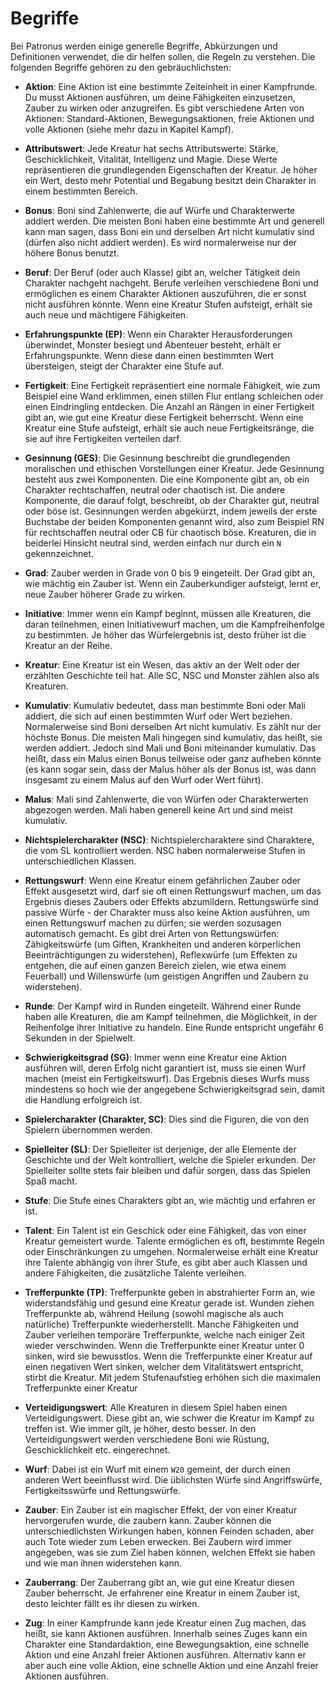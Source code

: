 # Begriffe

Bei Patronus werden einige generelle Begriffe, Abkürzungen und Definitionen verwendet, die dir helfen sollen, die Regeln zu verstehen. Die folgenden Begriffe gehören zu den gebräuchlichsten:

- **Aktion**: Eine Aktion ist eine bestimmte Zeiteinheit in einer Kampfrunde. Du musst Aktionen ausführen, um deine Fähigkeiten einzusetzen, Zauber zu wirken oder anzugreifen. Es gibt verschiedene Arten von Aktionen: Standard-Aktionen, Bewegungsaktionen, freie Aktionen und volle Aktionen (siehe mehr dazu in Kapitel Kampf).

- **Attributswert**: Jede Kreatur hat sechs Attributswerte: Stärke, Geschicklichkeit, Vitalität, Intelligenz und Magie. Diese Werte repräsentieren die grundlegenden Eigenschaften der Kreatur. Je höher ein Wert, desto mehr Potential und Begabung besitzt dein Charakter in einem bestimmten Bereich.


- **Bonus**: Boni sind Zahlenwerte, die auf Würfe und Charakterwerte addiert werden. Die meisten Boni haben eine bestimmte Art und generell kann man sagen, dass Boni ein und derselben Art nicht kumulativ sind (dürfen also nicht addiert werden). Es wird normalerweise nur der höhere Bonus benutzt.

- **Beruf**: Der Beruf  (oder auch Klasse) gibt an, welcher Tätigkeit dein Charakter nachgeht nachgeht. Berufe verleihen verschiedene Boni und ermöglichen es einem Charakter Aktionen auszuführen, die er sonst nicht ausführen könnte. Wenn eine Kreatur Stufen aufsteigt, erhält sie auch neue und mächtigere Fähigkeiten.

- **Erfahrungspunkte (EP)**: Wenn ein Charakter Herausforderungen überwindet, Monster besiegt und Abenteuer besteht, erhält er Erfahrungspunkte. Wenn diese dann einen bestimmten Wert übersteigen, steigt der Charakter eine Stufe auf.

- **Fertigkeit**: Eine Fertigkeit repräsentiert eine normale Fähigkeit, wie zum Beispiel eine Wand erklimmen, einen stillen Flur entlang schleichen oder einen Eindringling entdecken. Die Anzahl an Rängen in einer Fertigkeit gibt an, wie gut eine Kreatur diese Fertigkeit beherrscht. Wenn eine Kreatur eine Stufe aufsteigt, erhält sie auch neue Fertigkeitsränge, die sie auf ihre Fertigkeiten verteilen darf.

- **Gesinnung (GES)**: Die Gesinnung beschreibt die grundlegenden moralischen und ethischen Vorstellungen einer Kreatur. Jede Gesinnung besteht aus zwei Komponenten. Die eine Komponente gibt an, ob ein Charakter rechtschaffen, neutral oder chaotisch ist. Die andere Komponente, die darauf folgt, beschreibt, ob der Charakter gut, neutral oder böse ist. Gesinnungen werden abgekürzt, indem jeweils der erste Buchstabe der beiden Komponenten genannt wird, also zum Beispiel RN für rechtschaffen neutral oder CB für chaotisch böse. Kreaturen, die in beiderlei Hinsicht neutral sind, werden einfach nur durch ein `N` gekennzeichnet.

- **Grad**: Zauber werden in Grade von 0 bis 9 eingeteilt. Der Grad gibt an, wie mächtig ein Zauber ist. Wenn ein Zauberkundiger aufsteigt, lernt er, neue Zauber höherer Grade zu wirken.

- **Initiative**: Immer wenn ein Kampf beginnt, müssen alle Kreaturen, die daran teilnehmen, einen Initiativewurf machen, um die Kampfreihenfolge zu bestimmten. Je höher das Würfelergebnis ist, desto früher ist die Kreatur an der Reihe.

- **Kreatur**: Eine Kreatur ist ein Wesen, das aktiv an der Welt oder der erzählten Geschichte teil hat. Alle SC, NSC und Monster zählen also als Kreaturen.

- **Kumulativ**: Kumulativ bedeutet, dass man bestimmte Boni oder Mali addiert, die sich auf einen bestimmten Wurf oder Wert beziehen. Normalerweise sind Boni derselben Art nicht kumulativ. Es zählt nur der höchste Bonus. Die meisten Mali hingegen sind kumulativ, das heißt, sie werden addiert. Jedoch sind Mali und Boni miteinander kumulativ. Das heißt, dass ein Malus einen Bonus teilweise oder ganz aufheben könnte (es kann sogar sein, dass der Malus höher als der Bonus ist, was dann insgesamt zu einem Malus auf den Wurf oder Wert führt).

- **Malus**: Mali sind Zahlenwerte, die von Würfen oder Charakterwerten abgezogen werden. Mali haben generell keine Art und sind meist kumulativ.

- **Nichtspielercharakter (NSC)**: Nichtspielercharaktere sind Charaktere, die vom SL kontrolliert werden. NSC haben normalerweise Stufen in unterschiedlichen Klassen.

- **Rettungswurf**: Wenn eine Kreatur einem gefährlichen Zauber oder Effekt ausgesetzt wird, darf sie oft einen Rettungswurf machen, um das Ergebnis dieses Zaubers oder Effekts abzumildern. Rettungswürfe sind passive Würfe - der Charakter muss also keine Aktion ausführen, um einen Rettungswurf machen zu dürfen; sie werden sozusagen automatisch gemacht. Es gibt drei Arten von Rettungswürfen: Zähigkeitswürfe (um Giften, Krankheiten und anderen körperlichen Beeinträchtigungen zu widerstehen), Reflexwürfe (um Effekten zu entgehen, die auf einen ganzen Bereich zielen, wie etwa einem Feuerball) und Willenswürfe (um geistigen Angriffen und Zaubern zu widerstehen).

- **Runde**: Der Kampf wird in Runden eingeteilt. Während einer Runde haben alle Kreaturen, die am Kampf teilnehmen, die Möglichkeit, in der Reihenfolge ihrer Initiative zu handeln. Eine Runde entspricht ungefähr 6 Sekunden in der Spielwelt.

- **Schwierigkeitsgrad (SG)**: Immer wenn eine Kreatur eine Aktion ausführen will, deren Erfolg nicht garantiert ist, muss sie einen Wurf machen (meist ein Fertigkeitswurf). Das Ergebnis dieses Wurfs muss mindestens so hoch wie der angegebene Schwierigkeitsgrad sein, damit die Handlung erfolgreich ist.

- **Spielercharakter (Charakter, SC)**: Dies sind die Figuren, die von den Spielern übernommen werden.

- **Spielleiter (SL)**: Der Spielleiter ist derjenige, der alle Elemente der Geschichte und der Welt kontrolliert, welche die Spieler erkunden. Der Spielleiter sollte stets fair bleiben und dafür sorgen, dass das Spielen Spaß macht.

- **Stufe**: Die Stufe eines Charakters gibt an, wie mächtig und erfahren er ist.

- **Talent**: Ein Talent ist ein Geschick oder eine Fähigkeit, das von einer Kreatur gemeistert wurde. Talente ermöglichen es oft, bestimmte Regeln oder Einschränkungen zu umgehen. Normalerweise erhält eine Kreatur ihre Talente abhängig von ihrer Stufe, es gibt aber auch Klassen und andere Fähigkeiten, die zusätzliche Talente verleihen.

- **Trefferpunkte (TP)**: Trefferpunkte geben in abstrahierter Form an, wie widerstandsfähig und gesund eine Kreatur gerade ist. Wunden ziehen Trefferpunkte ab, während Heilung (sowohl magische als auch natürliche) Trefferpunkte wiederherstellt. Manche Fähigkeiten und Zauber verleihen temporäre Trefferpunkte, welche nach einiger Zeit wieder verschwinden. Wenn die Trefferpunkte einer Kreatur unter 0 sinken, wird sie bewusstlos. Wenn die Trefferpunkte einer Kreatur auf einen negativen Wert sinken, welcher dem Vitalitätswert entspricht, stirbt die Kreatur. Mit jedem Stufenaufstieg erhöhen sich die maximalen Trefferpunkte einer Kreatur

- **Verteidigungswert**: Alle Kreaturen in diesem Spiel haben einen Verteidigungswert. Diese gibt an, wie schwer die Kreatur im Kampf zu treffen ist. Wie immer gilt, je höher, desto besser. In den Verteidigungswert werden verschiedene Boni wie Rüstung, Geschicklichkeit etc. eingerechnet.

- **Wurf**: Dabei ist ein Wurf mit einem `W20` gemeint, der durch einen anderen Wert beeinflusst wird. Die üblichsten Würfe sind Angriffswürfe, Fertigkeitsswürfe und Rettungswürfe.

- **Zauber**: Ein Zauber ist ein magischer Effekt, der von einer Kreatur hervorgerufen wurde, die zaubern kann. Zauber können die unterschiedlichsten Wirkungen haben, können Feinden schaden, aber auch Tote wieder zum Leben erwecken. Bei Zaubern wird immer angegeben, was sie zum Ziel haben können, welchen Effekt sie haben und wie man ihnen widerstehen kann.

- **Zauberrang**: Der Zauberrang gibt an, wie gut eine Kreatur diesen Zauber beherrscht. Je erfahrener eine Kreatur in einem Zauber ist, desto leichter fällt es ihr diesen zu wirken.

- **Zug**: In einer Kampfrunde kann jede Kreatur einen Zug machen, das heißt, sie kann Aktionen ausführen. Innerhalb seines Zuges kann ein Charakter eine Standardaktion, eine Bewegungsaktion, eine schnelle Aktion und eine Anzahl freier Aktionen ausführen. Alternativ kann er aber auch eine volle Aktion, eine schnelle Aktion und eine Anzahl freier Aktionen ausführen.